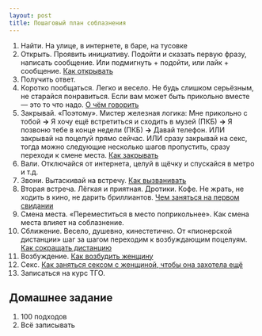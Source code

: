 ```yaml
---
layout: post
title: Пошаговый план соблазнения
---
```


1. Найти. На улице, в интернете, в баре, на тусовке
2. Открыть. Проявить инициативу. Подойти и сказать первую фразу, написать сообщение. Или подмигнуть + подойти, или лайк + сообщение. [Как открывать]()
3. Получить ответ.
4. Коротко пообщаться. Легко и весело. Не будь слишком серьёзным, не старайся понравиться. Если вам может быть прикольно вместе — это то что надо. [О чём говорить]()
5. Закрывай. «Поэтому». Мистер железная логика: Мне прикольно с тобой **&rarr;** Я хочу ещё встретиться и сходить в музей (ПКБ) **&rarr;** Я позвоню тебе в конце недели (ПКБ) **&rarr;** Давай телефон. ИЛИ закрывай на поцелуй прямо сейчас. ИЛИ сразу закрывай на секс, тогда можно следующие несколько шагов пропустить, сразу переходи к смене места. [Как закрывать]()
6. Вали. Отключайся от интернета, целуй в щёчку и спускайся в метро и т.д.
7. Звони. Вытаскивай на встречу. [Как вызванивать]()
8. Вторая встреча. Лёгкая и приятная. Дротики. Кофе. Не жрать, не ходить в кино, не дарить бриллиантов. [Чем заняться на первом свидании]()
9. Смена места. «Переместиться в место поприкольнее». Как смена места влияет на соблазнение.
10. Сближение. Весело, душевно, кинестетично. От «пионерской дистанции» шаг за шагом переходим к возбуждающим поцелуям. [Как сокращать дистанцию]()
11. Возбуждение. [Как возбудить женщину]()
12. Секс. [Как заняться сексом с женщиной, чтобы она захотела ещё]()
13. Записаться на курс ТГО.

## Домашнее задание

1. 100 подходов
2. Всё записывать